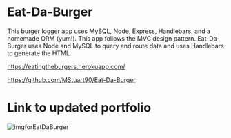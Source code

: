 # Eat-Da-Burger
This burger logger app uses MySQL, Node, Express, Handlebars, and a homemade ORM (yum!). This app follows the MVC design pattern. Eat-Da-Burger uses Node and MySQL to query and route data and uses Handlebars to generate the HTML.




https://eatingtheburgers.herokuapp.com/

https://github.com/MStuart90/Eat-Da-Burger

# Link to updated portfolio




![imgforEatDaBurger](https://user-images.githubusercontent.com/67798273/100959590-a16af680-34ec-11eb-830f-72f192e59102.PNG)



